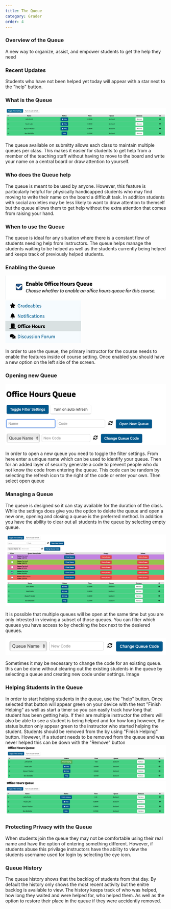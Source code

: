 ```yaml
---
title: The Queue
category: Grader
order: 4
---
```


### Overview of the Queue
A new way to organize, assist, and empower students to get the help they need

### Recent Updates
Students who have not been helped yet today will appear with a star next to the 
"help" button.

### What is the Queue
![](/images/queue/queue_main_view.png)

The queue available on submitty allows each class to maintain
multiple queues per class. This makes it easier for students
to get help from a member of the teaching staff without having
to move to the board and write your name on a central board or 
draw attention to yourself.

### Who does the Queue help
The queue is meant to be used by anyone. However, this feature
is particularly helpful for physically handicapped students who
may find moving to write their name on the board a difficult task.
In addition students with social anxieties may be less likely to 
want to draw attention to themself but the queue allows them to get
help without the extra attention that comes from raising your hand.

### When to use the Queue
The queue is ideal for any situation where there is a constant flow 
of students needing help from instructors. The queue helps manage the
students waiting to be helped as well as the students currently being 
helped and keeps track of previously helped students.

### Enabling the Queue
![](/images/queue/queue_enable.png)
![](/images/queue/queue_menu.png)

In order to use the queue, the primary instructor for the course
needs to enable the features inside of course setting. Once enabled you
should have a new option on the left side of the screen.

### Opening new Queue
![](/images/queue/queue_new_queue.png)

In order to open a new queue you need to toggle the filter settings.
From here enter a unique name which can be used to identify your
queue. Then for an added layer of security generate a code to prevent
people who do not know the code from entering the queue. This code can
be random by selecting the refresh icon to the right of the code or 
enter your own. Then select open queue

### Managing a Queue
The queue is designed so it can stay available for the duration of the class.
While the settings does give you the option to delete the queue and open a new
one, opening and closing a queue is the preferred method. In addition you have
the ability to clear out all students in the queue by selecting empty queue.

![](/images/queue/queue_filter.png)

It is possible that multiple queues will be open at the same time but you are only
intrested in viewing a subset of those queues. You can filter which queues you have
access to by checking the box next to the desiered queues.

![](/images/queue/queue_change_code.png)

Sometimes it may be necessary to change the code for an existing queue. this can be done
without clearing out the existing students in the queue by selecting a queue and creating 
new code under settings.
Image

### Helping Students in the Queue
In order to start helping students in the queue, use the "help" button.
Once selected that button will appear green on your device with the text
"Finish Helping" as well as start a timer so you can easily track how long
that student has been getting help. If their are multiple instructor the 
others will also be able to see a student is being helped and for how long
however, the status button only appear green to the instructor who started
helping the student. Students should be removed from the by using "Finish Helping"
button. However, if a student needs to be removed from the queue and was never helped
this can be down with the "Remove" button
![](/images/queue/queue_finish_green.png)
![](/images/queue/queue_finish_blue.png)

### Protecting Privacy with the Queue
When students join the queue they may not be comfortable using their real name
and have the option of entering something different. However, if students abuse this
privilage instructors have the ability to view the students username used for login by
selecting the eye icon.

### Queue History
The queue history shows that the backlog of students from that day. By default the history 
only shows the most recent activity but the enitre backlog is available to view. The history
keeps track of who was helped, how long they waited and were helped for, who helped them. As
well as the option to restore their place in the queue if they were accidently removed.
